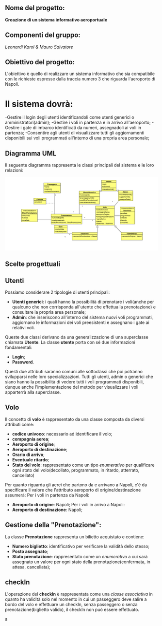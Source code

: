 ## Nome del progetto:
**Creazione di un sistema informativo aeroportuale**
## Componenti del gruppo:
_Leonardi Karol & Mauro Salvatore_

## Obiettivo del progetto:
L'obiettivo è quello di realizzare un sistema informativo che sia compatibile con le richieste espresse dalla traccia numero 3 che
riguarda l'aeroporto di Napoli.

# Il sistema dovrà:
-Gestire il login degli utenti identificandoli come utenti generici o amministratori(admin);
-Gestire i voli in partenza e in arrivo all'aeroporto;
-Gestire i gate di imbarco identificati da numeri, assegnadoli ai voli in partenza;
-Consentire agli utenti di visualizzare tutti gli aggiornamenti disponibili sui voli programmati all'interno di una propria area personale;

## **Diagramma UML**

Il seguente diagramma rappresenta le classi principali del sistema e le loro relazioni:

![Diagramma UML](../../images/uml.png)

## Scelte progettuali
## Utenti
Possiamo considerare 2 tipologie di utenti principali:
* **Utenti generici**: i quali hanno la possibilità di prenotare
  i voli(anche per qualcuno che non corrisponda all'utente che effettua la prenotazione) e consultare la propria area personale;
* **Admin**: che inseriscono all'interno del sistema nuovi voli programmati, aggiornano le informazioni dei voli preesistenti e assegnano
  i gate ai relativi voli.

Queste due classi derivano da una generalizzazione di una superclasse chiamata **Utente**. La classe **utente** porta con sé due informazioni fondamentali:
* **Login**;
* **Password**.

Questi due attributi saranno comuni alle sottoclassi che poi potranno svilupparsi nelle loro specializzazioni.
Tutti gli utenti, admin o generici che siano hanno la possibilità di vedere tutti i voli programmati disponibili, dunque anche l'implementazione del metodo per visualizzare i voli
apparterrà alla superclasse.

## Volo
Il concetto di **volo** è rappresentato da una classe composta da diversi attributi come:
* **codice univoco**: necessario ad identificare il volo;
* **compagnia aerea**;
* **Aeroporto di origine**;
* **Aeroporto di destinazione**;
* **Orario di arrivo**;
* **Eventuale ritardo**;
* **Stato del volo**: rappresentato come un tipo _enumerativo_ per qualificare ogni stato del volo(decollato, programmato, in ritardo, atterrato, cancellato)

Per quanto riguarda gli aerei che partono da e arrivano a Napoli, c'è da specificare il valore che l'attributo aeroporto di origine/destinazione assumerà:
Per i voli in partenza da Napoli:
* **Aeroporto di origine**: Napoli;
  Per i voli in arrivo a Napoli:
* **Aeroporto di destinazione**: Napoli;

## Gestione della "Prenotazione":
La classe **Prenotazione** rappresenta un bilietto acquistato e contiene:
* **Numero biglietto**: identificativo per verificare la validità dello stesso;
* **Posto assegnato**;
* **Stato prenotazione**: rappresentato come un _enumerativo_ a cui sarà assegnato un valore per ogni stato della prenotazione(confermata, in attesa, cancellata);

## checkIn
L'operazione del **checkIn** è rappresentata come una _classe associativa_ in quanto ha validità solo nel momento in cui un passeggero deve salire a bordo del volo
e effettuare un checkIn, senza passeggero o senza prenotazione(biglietto valido), il checkIn non può essere effettuato.



a



